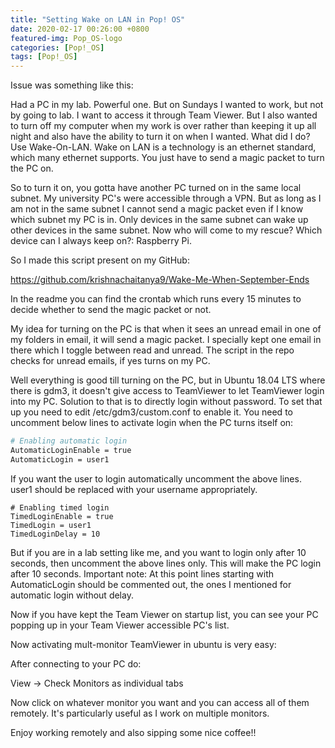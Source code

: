 ```yaml
---
title: "Setting Wake on LAN in Pop! OS"
date: 2020-02-17 00:26:00 +0800
featured-img: Pop_OS-logo
categories: [Pop!_OS]
tags: [Pop!_OS]
---
```




Issue was something like this:

Had a PC in my lab. Powerful one. But on Sundays I wanted to work, but not by going to lab. I want to access it through Team Viewer. But I also wanted to turn off my computer when my work is over rather than keeping it up all night and also have the ability to turn it on when I wanted. What did I do? Use Wake-On-LAN. Wake on LAN is a technology is an ethernet standard, which many ethernet supports. You just have to send a magic packet to turn the PC on. 

So to turn it on, you gotta have another PC turned on in the same local subnet. My university PC's were accessible through a VPN. But as long as I am not in the same subnet I cannot send a magic packet even if I know which subnet my PC is in. Only devices in the same subnet can wake up other devices in the same subnet. Now who will come to my rescue? Which device can I always keep on?: Raspberry Pi.

So I made this script present on my GitHub:

https://github.com/krishnachaitanya9/Wake-Me-When-September-Ends

In the readme you can find the crontab which runs every 15 minutes to decide whether to send the magic packet or not.

My idea for turning on the PC is that when it sees an unread email in one of my folders in email, it will send a magic packet. I specially kept one email in there which I toggle between read and unread. The script in the repo checks for unread emails, if yes turns on my PC.

Well everything is good till turning on the PC, but in Ubuntu 18.04 LTS where there is gdm3, it doesn't give access to TeamViewer to let TeamViewer login into my PC. Solution to that is to directly login without password. To set that up you need to edit /etc/gdm3/custom.conf to enable it. You need to uncomment below lines to activate login when the PC turns itself on:

```bash
# Enabling automatic login
AutomaticLoginEnable = true
AutomaticLogin = user1


```

If you want the user to login automatically uncomment the above lines. user1 should be replaced with your username appropriately.

```text
# Enabling timed login
TimedLoginEnable = true
TimedLogin = user1
TimedLoginDelay = 10
```

But if you are in a lab setting like me, and you want to login only after 10 seconds, then uncomment the above lines only. This will make the PC login after 10 seconds. Important note: At this point lines starting with  AutomaticLogin should be commented out, the ones I mentioned for automatic login without delay.

Now if you have kept the Team Viewer on startup list, you can see your PC popping up in your Team Viewer accessible PC's list.

Now activating mult-monitor TeamViewer in ubuntu is very easy:

After connecting to your PC do:

View -> Check Monitors as individual tabs

Now click on whatever monitor you want and you can access all of them remotely. It's particularly useful as I work on multiple monitors.

Enjoy working remotely and also sipping some nice coffee!!